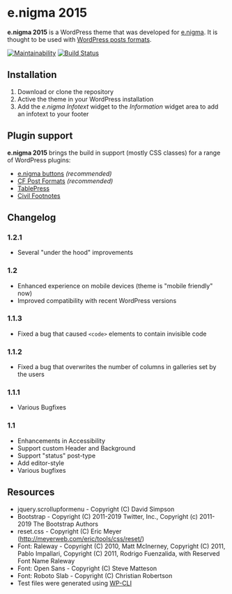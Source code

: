 # e.nigma 2015

**e.nigma 2015** is a WordPress theme that was developed for [e.nigma](http://e.nigma.de). It is thought to be used with [WordPress posts formats](http://codex.wordpress.org/Post_Formats).

[![Maintainability](https://api.codeclimate.com/v1/badges/767420930abd5ede9110/maintainability)](https://codeclimate.com/github/chemiker/e.nigma-2015/maintainability) [![Build Status](https://travis-ci.com/chemiker/e.nigma-2015.svg?branch=master)](https://travis-ci.com/chemiker/e.nigma-2015)

## Installation

1. Download or clone the repository
2. Active the theme in your WordPress installation
3. Add the *e.nigma Infotext* widget to the *Information* widget area to add an infotext to your footer

## Plugin support

**e.nigma 2015** brings the build in support (mostly CSS classes) for a range of WordPress plugins:

* [e.nigma buttons](https://wordpress.org/plugins/enigma-buttons/) *(recommended)*
* [CF Post Formats](https://github.com/crowdfavorite/wp-post-formats) *(recommended)*
* [TablePress](https://wordpress.org/plugins/tablepress/)
* [Civil Footnotes](https://wordpress.org/plugins/civil-footnotes/)

## Changelog

### 1.2.1
* Several "under the hood" improvements

### 1.2
* Enhanced experience on mobile devices (theme is "mobile friendly" now)
* Improved compatibility with recent WordPress versions

### 1.1.3
* Fixed a bug that caused `<code>` elements to contain invisible code

### 1.1.2
* Fixed a bug that overwrites the number of columns in galleries set by the users

### 1.1.1
* Various Bugfixes

### 1.1

* Enhancements in Accessibility
* Support custom Header and Background
* Support "status" post-type
* Add editor-style
* Various bugfixes

## Resources

* jquery.scrollupformenu - Copyright (C) David Simpson
* Bootstrap - Copyright (C) 2011-2019 Twitter, Inc., Copyright (c) 2011-2019 The Bootstrap Authors
* reset.css - Copyright (C) Eric Meyer (http://meyerweb.com/eric/tools/css/reset/)
* Font: Raleway - Copyright (C) 2010, Matt McInerney, Copyright (C) 2011, Pablo Impallari, Copyright (C) 2011, Rodrigo Fuenzalida,					with Reserved Font Name Raleway
* Font: Open Sans - Copyright (C) Steve Matteson
* Font: Roboto Slab - Copyright (C) Christian Robertson
* Test files were generated using [WP-CLI](https://wp-cli.org/)
